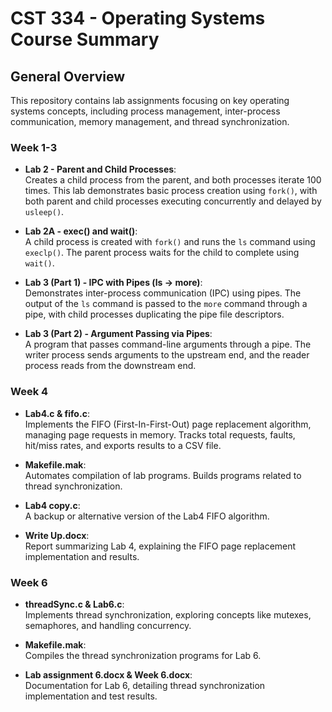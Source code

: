 
# CST 334 - Operating Systems Course Summary 
## General Overview
This repository contains lab assignments focusing on key operating systems concepts, including process management, inter-process communication, memory management, and thread synchronization.


### Week 1-3

-   **Lab 2 - Parent and Child Processes**:  
    Creates a child process from the parent, and both processes iterate 100 times. This lab demonstrates basic process creation using `fork()`, with both parent and child processes executing concurrently and delayed by `usleep()`.
    
-   **Lab 2A - exec() and wait()**:  
    A child process is created with `fork()` and runs the `ls` command using `execlp()`. The parent process waits for the child to complete using `wait()`.
    
-   **Lab 3 (Part 1) - IPC with Pipes (ls -> more)**:  
    Demonstrates inter-process communication (IPC) using pipes. The output of the `ls` command is passed to the `more` command through a pipe, with child processes duplicating the pipe file descriptors.
    
-   **Lab 3 (Part 2) - Argument Passing via Pipes**:  
    A program that passes command-line arguments through a pipe. The writer process sends arguments to the upstream end, and the reader process reads from the downstream end.
    
### Week 4

-   **Lab4.c & fifo.c**:  
    Implements the FIFO (First-In-First-Out) page replacement algorithm, managing page requests in memory. Tracks total requests, faults, hit/miss rates, and exports results to a CSV file.
    
-   **Makefile.mak**:  
    Automates compilation of lab programs. Builds programs related to thread synchronization.
    
-   **Lab4 copy.c**:  
    A backup or alternative version of the Lab4 FIFO algorithm.
    
-   **Write Up.docx**:  
    Report summarizing Lab 4, explaining the FIFO page replacement implementation and results.
    

### Week 6

-   **threadSync.c & Lab6.c**:  
    Implements thread synchronization, exploring concepts like mutexes, semaphores, and handling concurrency.
    
-   **Makefile.mak**:  
    Compiles the thread synchronization programs for Lab 6.
    
-   **Lab assignment 6.docx & Week 6.docx**:  
    Documentation for Lab 6, detailing thread synchronization implementation and test results.
    
 

